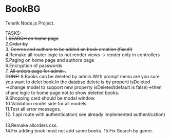 # BookBG
Telerik Node.js Project.

TASKS: <br />
1.~~SEARCH on home page~~ <br />
2.~~Order by~~  <br />
3. ~~Genres and authors to be added on book creation (fixed!)~~ <br />
4.Remake all router logic to not render views -> render only in controllers <br />
5.Paging on home page and authors page  <br />
6.Encryption of passwords <br />
7. ~~All orders page for admin . <br /> DONE!~~
8.Books can be deleted by admin.With prompt menu are you sure you want to delet book.In the databse delete is by properti isDeleted <br />
->change model to support new property isDeleted(default is false)->then chane logic to home page not to show deleted books. <br />
9.Shopping card should be modal window. <br />
10.Validation model side for all models. <br />
11.Test all error messages. <br />
12. 1 api route with authentication( see already implemented authentication) . <br />
13.Remake allorders css.  <br />
14.Fix adding book must not add same books.
15.Fix Search by genre.
